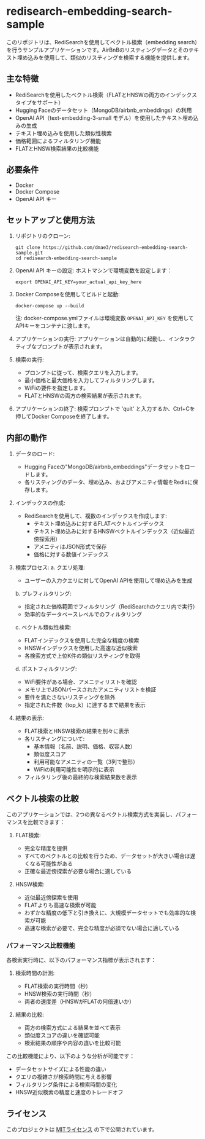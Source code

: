 # redisearch-embedding-search-sample

このリポジトリは、RediSearchを使用してベクトル検索（embedding search）を行うサンプルアプリケーションです。AirBnBのリスティングデータとそのテキスト埋め込みを使用して、類似のリスティングを検索する機能を提供します。

## 主な特徴

- RediSearchを使用したベクトル検索（FLATとHNSWの両方のインデックスタイプをサポート）
- Hugging Faceのデータセット（MongoDB/airbnb_embeddings）の利用
- OpenAI API（text-embedding-3-small モデル）を使用したテキスト埋め込みの生成
- テキスト埋め込みを使用した類似性検索
- 価格範囲によるフィルタリング機能
- FLATとHNSW検索結果の比較機能

## 必要条件

- Docker
- Docker Compose
- OpenAI API キー

## セットアップと使用方法

1. リポジトリのクローン:
   ```
   git clone https://github.com/dmae3/redisearch-embedding-search-sample.git
   cd redisearch-embedding-search-sample
   ```

2. OpenAI API キーの設定:
   ホストマシンで環境変数を設定します：
   ```
   export OPENAI_API_KEY=your_actual_api_key_here
   ```

3. Docker Composeを使用してビルドと起動:
   ```
   docker-compose up --build
   ```

   注: docker-compose.ymlファイルは環境変数 `OPENAI_API_KEY` を使用してAPIキーをコンテナに渡します。

4. アプリケーションの実行:
   アプリケーションは自動的に起動し、インタラクティブなプロンプトが表示されます。

5. 検索の実行:
   - プロンプトに従って、検索クエリを入力します。
   - 最小価格と最大価格を入力してフィルタリングします。
   - WiFiの要件を指定します。
   - FLATとHNSWの両方の検索結果が表示されます。

6. アプリケーションの終了:
   検索プロンプトで 'quit' と入力するか、Ctrl+Cを押してDocker Composeを終了します。

## 内部の動作

1. データのロード:
   - Hugging Faceの"MongoDB/airbnb_embeddings"データセットをロードします。
   - 各リスティングのデータ、埋め込み、およびアメニティ情報をRedisに保存します。

2. インデックスの作成:
   - RediSearchを使用して、複数のインデックスを作成します:
     - テキスト埋め込みに対するFLATベクトルインデックス
     - テキスト埋め込みに対するHNSWベクトルインデックス（近似最近傍探索用）
     - アメニティはJSON形式で保存
     - 価格に対する数値インデックス

3. 検索プロセス:
   a. クエリ処理:
      - ユーザーの入力クエリに対してOpenAI APIを使用して埋め込みを生成

   b. プレフィルタリング:
      - 指定された価格範囲でフィルタリング（RediSearchのクエリ内で実行）
      - 効率的なデータベースレベルでのフィルタリング

   c. ベクトル類似性検索:
      - FLATインデックスを使用した完全な精度の検索
      - HNSWインデックスを使用した高速な近似検索
      - 各検索方式で上位K件の類似リスティングを取得

   d. ポストフィルタリング:
      - WiFi要件がある場合、アメニティリストを確認
      - メモリ上でJSONパースされたアメニティリストを検証
      - 要件を満たさないリスティングを除外
      - 指定された件数（top_k）に達するまで結果を表示

4. 結果の表示:
   - FLAT検索とHNSW検索の結果を別々に表示
   - 各リスティングについて:
     - 基本情報（名前、説明、価格、収容人数）
     - 類似度スコア
     - 利用可能なアメニティの一覧（3列で整形）
     - WiFiの利用可能性を明示的に表示
   - フィルタリング後の最終的な検索結果数を表示

## ベクトル検索の比較

このアプリケーションでは、2つの異なるベクトル検索方式を実装し、パフォーマンスを比較できます：

1. FLAT検索:
   - 完全な精度を提供
   - すべてのベクトルとの比較を行うため、データセットが大きい場合は遅くなる可能性がある
   - 正確な最近傍探索が必要な場合に適している

2. HNSW検索:
   - 近似最近傍探索を使用
   - FLATよりも高速な検索が可能
   - わずかな精度の低下と引き換えに、大規模データセットでも効率的な検索が可能
   - 高速な検索が必要で、完全な精度が必須でない場合に適している

### パフォーマンス比較機能

各検索実行時に、以下のパフォーマンス指標が表示されます：

1. 検索時間の計測:
   - FLAT検索の実行時間（秒）
   - HNSW検索の実行時間（秒）
   - 両者の速度差（HNSWがFLATの何倍速いか）

2. 結果の比較:
   - 両方の検索方式による結果を並べて表示
   - 類似度スコアの違いを確認可能
   - 検索結果の順序や内容の違いを比較可能

この比較機能により、以下のような分析が可能です：
- データセットサイズによる性能の違い
- クエリの複雑さが検索時間に与える影響
- フィルタリング条件による検索時間の変化
- HNSW近似検索の精度と速度のトレードオフ

## ライセンス

このプロジェクトは [MITライセンス](LICENSE) の下で公開されています。

